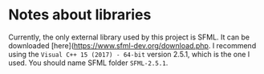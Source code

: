 # Notes about libraries

Currently, the only external library used by this project is SFML. It can be downloaded [here](https://www.sfml-dev.org/download.php.
I recommend using the `Visual C++ 15 (2017) - 64-bit` version 2.5.1, which is the one I used.
You should name SFML folder `SFML-2.5.1`.